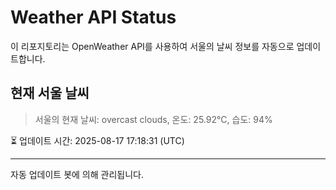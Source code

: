 
# Weather API Status

이 리포지토리는 OpenWeather API를 사용하여 서울의 날씨 정보를 자동으로 업데이트합니다.

## 현재 서울 날씨
> 서울의 현재 날씨: overcast clouds, 온도: 25.92°C, 습도: 94%

⏳ 업데이트 시간: 2025-08-17 17:18:31 (UTC)

---
자동 업데이트 봇에 의해 관리됩니다.
